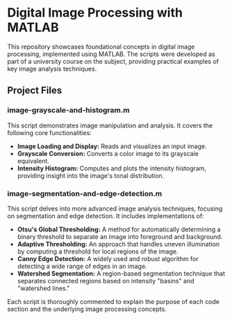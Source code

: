 # Digital Image Processing with MATLAB

This repository showcases foundational concepts in digital image processing, implemented using MATLAB. The scripts were developed as part of a university course on the subject, providing practical examples of key image analysis techniques.

## Project Files

### image-grayscale-and-histogram.m

This script demonstrates image manipulation and analysis. It covers the following core functionalities:

- **Image Loading and Display:** Reads and visualizes an input image.
- **Grayscale Conversion:** Converts a color image to its grayscale equivalent.
- **Intensity Histogram:** Computes and plots the intensity histogram, providing insight into the image's tonal distribution.

### image-segmentation-and-edge-detection.m

This script delves into more advanced image analysis techniques, focusing on segmentation and edge detection. It includes implementations of:

- **Otsu's Global Thresholding:** A method for automatically determining a binary threshold to separate an image into foreground and background.
- **Adaptive Thresholding:** An approach that handles uneven illumination by computing a threshold for local regions of the image.
- **Canny Edge Detection:** A widely used and robust algorithm for detecting a wide range of edges in an image.
- **Watershed Segmentation:** A region-based segmentation technique that separates connected regions based on intensity "basins" and "watershed lines."

Each script is thoroughly commented to explain the purpose of each code section and the underlying image processing concepts.

